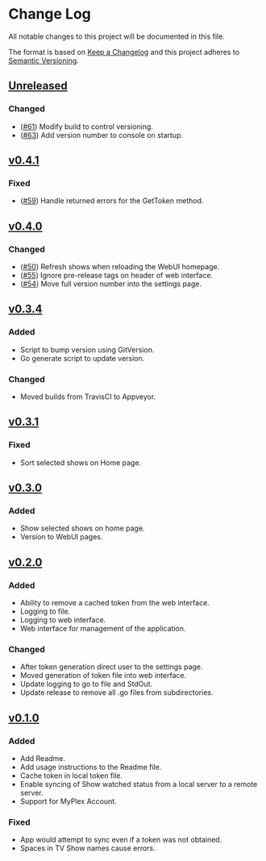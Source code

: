 # Change Log
All notable changes to this project will be documented in this file.

The format is based on [Keep a Changelog](http://keepachangelog.com/)
and this project adheres to [Semantic Versioning](http://semver.org/).

## [Unreleased]
### Changed
- ([#61](https://github.com/danstis/Plex-Sync/issues/61)) Modify build to control versioning.
- ([#63](https://github.com/danstis/Plex-Sync/issues/63)) Add version number to console on startup.

## [v0.4.1]
### Fixed
- ([#59](https://github.com/danstis/Plex-Sync/issues/59)) Handle returned errors for the GetToken method.

## [v0.4.0]
### Changed
- ([#50](https://github.com/danstis/Plex-Sync/issues/50)) Refresh shows when reloading the WebUI homepage.
- ([#55](https://github.com/danstis/Plex-Sync/issues/55)) Ignore pre-release tags on header of web interface.
- ([#54](https://github.com/danstis/Plex-Sync/issues/54)) Move full version number into the settings page.

## [v0.3.4]
### Added
- Script to bump version using GitVersion.
- Go generate script to update version.

### Changed
- Moved builds from TravisCI to Appveyor.

## [v0.3.1]
### Fixed
- Sort selected shows on Home page.

## [v0.3.0]
### Added
- Show selected shows on home page.
- Version to WebUI pages.

## [v0.2.0]
### Added
- Ability to remove a cached token from the web interface.
- Logging to file.
- Logging to web interface.
- Web interface for management of the application.

### Changed
- After token generation direct user to the settings page.
- Moved generation of token file into web interface.
- Update logging to go to file and StdOut.
- Update release to remove all .go files from subdirectories.

## [v0.1.0]
### Added
- Add Readme.
- Add usage instructions to the Readme file.
- Cache token in local token file.
- Enable syncing of Show watched status from a local server to a remote server.
- Support for MyPlex Account.

### Fixed
- App would attempt to sync even if a token was not obtained.
- Spaces in TV Show names cause errors.

[unreleased]: https://github.com/danstis/Plex-Sync/compare/v0.4.1...HEAD
[v0.4.1]: https://github.com/danstis/Plex-Sync/compare/v0.4.0...v0.4.1
[v0.4.0]: https://github.com/danstis/Plex-Sync/compare/v0.3.4...v0.4.0
[v0.3.4]: https://github.com/danstis/Plex-Sync/compare/v0.3.1...v0.3.4
[v0.3.1]: https://github.com/danstis/Plex-Sync/compare/v0.3.0...v0.3.1
[v0.3.0]: https://github.com/danstis/Plex-Sync/compare/v0.2.0...v0.3.0
[v0.2.0]: https://github.com/danstis/Plex-Sync/compare/v0.1.0...v0.2.0
[v0.1.0]: https://github.com/danstis/Plex-Sync/compare/v0.0.1...v0.1.0
